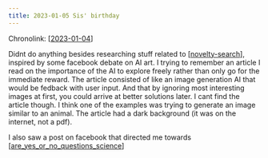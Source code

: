 ```yaml
---
title: 2023-01-05 Sis' birthday
---
```


Chronolink: [[2023-01-04]]

Didnt do anything besides researching stuff related to [[novelty-search]], inspired by some facebook debate on AI art. I trying to remember an article I read on the importance of the AI to explore freely rather than only go for the immediate reward. The article consisted of like an image generation AI that would be fedback with user input. And that by ignoring most interesting images at first, you could arrive at better solutions later. I cant find the article though. I think one of the examples was trying to generate an image similar to an animal. The article had a dark background (it was on the internet, not a pdf).

I also saw a post on facebook that directed me towards [[are_yes_or_no_questions_science]]


[//begin]: # "Autogenerated link references for markdown compatibility"
[2023-01-04]: ./../wayward/2023-01-04 "2023-01-04"
[are_yes_or_no_questions_science]: ./../bubbles/are_yes_or_no_questions_science "are_yes_or_no_questions_science"
[novelty-search]: ./../bubbles/novelty-search "novelty-search"
[//end]: # "Autogenerated link references"

